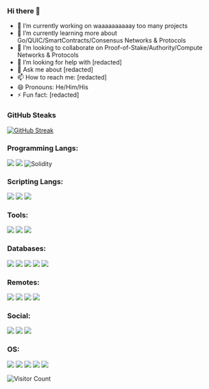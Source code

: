 ### Hi there 👋




- 🔭 I’m currently working on waaaaaaaaaay too many projects
- 🌱 I’m currently learning more about Go/QUIC/SmartContracts/Consensus Networks & Protocols 
- 👯 I’m looking to collaborate on Proof-of-Stake/Authority/Compute Networks & Protocols 
- 🤔 I’m looking for help with [redacted]
- 💬 Ask me about [redacted]
- 📫 How to reach me: [redacted]
- 😄 Pronouns: He/Him/His
- ⚡ Fun fact: [redacted]

<!-- ### GitHub Stats -->

<!-- ![cnwoodsjones's Github stats](https://github-readme-stats.vercel.app/api?username=cnwoodsjones&show_icons=true&hide_border=true&theme=gotham) -->


### GitHub Steaks

[![GitHub Streak](https://github-readme-streak-stats.herokuapp.com/?user=cnwoodsjones&hide_border=true&theme=gotham)](https://git.io/streak-stats)

### Programming Langs:
<img src="https://img.shields.io/badge/Go-00ADD8?style=for-the-badge&logo=go&logoColor=white" /> <img src="https://img.shields.io/badge/Python-3776AB?style=for-the-badge&logo=python&logoColor=white" /> <img alt="Solidity" src="https://img.shields.io/badge/Solidity-e6e6e6?style=for-the-badge&logo=solidity&logoColor=black"/>

### Scripting Langs:
<img src="https://img.shields.io/badge/HTML5-E34F26?style=for-the-badge&logo=html5&logoColor=white"/> <img src="https://img.shields.io/badge/CSS3-1572B6?style=for-the-badge&logo=css3&logoColor=white"/> <img src="https://img.shields.io/badge/JavaScript-F7DF1E?style=for-the-badge&logo=javascript&logoColor=black"/>

### Tools:
<img src="https://img.shields.io/badge/Git-F05032?style=for-the-badge&logo=git&logoColor=white"/> <img src="https://img.shields.io/badge/Markdown-000000?style=for-the-badge&logo=markdown&logoColor=white" /> <img src="https://img.shields.io/badge/Docker-2CA5E0?style=for-the-badge&logo=docker&logoColor=white"/> 

### Databases:
<img src="https://img.shields.io/badge/PostgreSQL-316192?style=for-the-badge&logo=postgresql&logoColor=white" /> <img src="https://img.shields.io/badge/redis-%23DD0031.svg?&style=for-the-badge&logo=redis&logoColor=white"/> <img src="https://img.shields.io/badge/GraphQl-E10098?style=for-the-badge&logo=graphql&logoColor=white" /> <img src="https://img.shields.io/badge/MySQL-00000F?style=for-the-badge&logo=mysql&logoColor=white"/> <img src="https://img.shields.io/badge/MongoDB-4EA94B?style=for-the-badge&logo=mongodb&logoColor=white"/> 

### Remotes:
<img src="https://img.shields.io/badge/GitHub-100000?style=for-the-badge&logo=github&logoColor=white"/> <img src="https://img.shields.io/badge/GitLab-330F63?style=for-the-badge&logo=gitlab&logoColor=white"/> <img src="https://img.shields.io/badge/Kaggle-20BEFF?style=for-the-badge&logo=Kaggle&logoColor=white"/>
<img src="https://img.shields.io/badge/StackExchange-%23ffffff.svg?&style=for-the-badge&logo=StackExchange&logoColor=white"/>

### Social:
<img src="https://img.shields.io/badge/Twitter-1DA1F2?style=for-the-badge&logo=twitter&logoColor=white"/> <img src="https://img.shields.io/badge/LinkedIn-0077B5?style=for-the-badge&logo=linkedin&logoColor=white"/>  <img src="https://img.shields.io/badge/Reddit-FF4500?style=for-the-badge&logo=reddit&logoColor=white"/>

### OS:
<img src="https://img.shields.io/badge/Linux-FCC624?style=for-the-badge&logo=linux&logoColor=black" /> <img src="https://img.shields.io/badge/Ubuntu-E95420?style=for-the-badge&logo=ubuntu&logoColor=white" /> <img src="https://img.shields.io/badge/Alpine_Linux-0D597F?style=for-the-badge&logo=alpine-linux&logoColor=white" /> <img src="https://img.shields.io/badge/Debian-A81D33?style=for-the-badge&logo=debian&logoColor=white" /> <img src="https://img.shields.io/badge/Windows-0078D6?style=for-the-badge&logo=windows&logoColor=white"/>



<!--
<img src=""/>

<img src=""/>
<img src=""/>
<img src=""/>


<img src=""/>
<img src=""/>
<img src=""/>
<img src=""/>

<img src=""/>
<img src=""/>
<img src=""/>
<img src=""/>

https://img.shields.io/badge/{TEXT}-{HEX-COLOR}?style=for-the-badge&logo={LOGO-NAME}&logoColor=white

-->















![Visitor Count](https://profile-counter.glitch.me/{cnwoodsjones}/count.svg)
<!-- 

[![Readme Card](https://github-readme-stats.vercel.app/api/pin/?username=cnwoodsjones&repo=bmc-tut&theme=gotham)](https://github.com/cnwoodsjones/bmc-tut)

[![Top Langs](https://github.com/cnwoodsjones&layout=compact&langs_count=20&theme=gotham)](https://github.com/cnwoodsjones/bmc-tut)

-->

<!--
Updating README.md work in-process, v.0001

**cnwoodsjones/cnwoodsjones** is a ✨ _special_ ✨ repository because its `README.md` (this file) appears on your GitHub profile.

Here are some ideas to get you started:

- 🔭 I’m currently working on ...
- 🌱 I’m currently learning ...
- 👯 I’m looking to collaborate on ...
- 🤔 I’m looking for help with ...
- 💬 Ask me about ...
- 📫 How to reach me: ...
- 😄 Pronouns: ...
- ⚡ Fun fact: ...
-->

